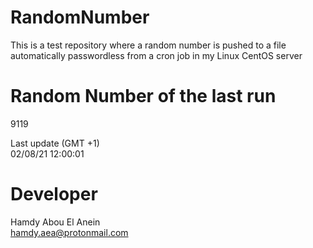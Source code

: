 # RandomNumber    
This is a test repository where a random number is pushed to a file automatically passwordless from a cron job in my Linux CentOS server    
# Random Number of the last run   
9119
      
Last update (GMT +1)    
02/08/21 12:00:01
# Developer    
Hamdy Abou El Anein   
hamdy.aea@protonmail.com
